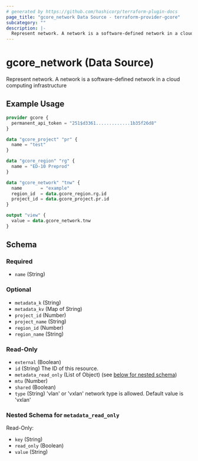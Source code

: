 ```yaml
---
# generated by https://github.com/hashicorp/terraform-plugin-docs
page_title: "gcore_network Data Source - terraform-provider-gcore"
subcategory: ""
description: |-
  Represent network. A network is a software-defined network in a cloud computing infrastructure
---
```


# gcore_network (Data Source)

Represent network. A network is a software-defined network in a cloud computing infrastructure

## Example Usage

```terraform
provider gcore {
  permanent_api_token = "251$d3361.............1b35f26d8"
}

data "gcore_project" "pr" {
  name = "test"
}

data "gcore_region" "rg" {
  name = "ED-10 Preprod"
}

data "gcore_network" "tnw" {
  name       = "example"
  region_id  = data.gcore_region.rg.id
  project_id = data.gcore_project.pr.id
}

output "view" {
  value = data.gcore_network.tnw
}
```

<!-- schema generated by tfplugindocs -->
## Schema

### Required

- `name` (String)

### Optional

- `metadata_k` (String)
- `metadata_kv` (Map of String)
- `project_id` (Number)
- `project_name` (String)
- `region_id` (Number)
- `region_name` (String)

### Read-Only

- `external` (Boolean)
- `id` (String) The ID of this resource.
- `metadata_read_only` (List of Object) (see [below for nested schema](#nestedatt--metadata_read_only))
- `mtu` (Number)
- `shared` (Boolean)
- `type` (String) 'vlan' or 'vxlan' network type is allowed. Default value is 'vxlan'

<a id="nestedatt--metadata_read_only"></a>
### Nested Schema for `metadata_read_only`

Read-Only:

- `key` (String)
- `read_only` (Boolean)
- `value` (String)

